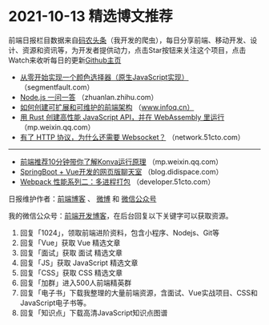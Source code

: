 # 2021-10-13 精选博文推荐

前端日报栏目数据来自[码农头条](https://toutiao.qdkfweb.cn/)（我开发的爬虫），每日分享前端、移动开发、设计、资源和资讯等，为开发者提供动力，点击Star按钮来关注这个项目，点击Watch来收听每日的更新[Github主页](https://github.com/kujian/frontendDaily)
* [从零开始实现一个颜色选择器（原生JavaScript实现）](https://segmentfault.com/a/1190000040789940) （segmentfault.com）
* [Node.js 一问一答](https://zhuanlan.zhihu.com/p/420786268) （zhuanlan.zhihu.com）
* [如何创建可扩展和可维护的前端架构](https://www.infoq.cn/article/BGOM28vTJxBEhy191K6r) （www.infoq.cn）
* [用 Rust 创建高性能 JavaScript API，并在 WebAssembly 里运行](https://mp.weixin.qq.com/s?__biz=MzI2MjkxNjA2Mg==&mid=2247484343&idx=1&sn=6cc78bf17b546b589af7fee543757252) （mp.weixin.qq.com）
* [有了 HTTP 协议，为什么还需要 Websocket？](https://network.51cto.com/art/202110/685419.htm) （network.51cto.com）

***
* [前端推荐10分钟带你了解Konva运行原理](https://mp.weixin.qq.com/s?__biz=MzI2NDU4OTExOQ==&mid=2247526711&idx=1&sn=a62ae19371fa809f6157af8047caf2e0) （mp.weixin.qq.com）
* [SpringBoot + Vue开发的网页版聊天室](https://blog.didispace.com/tj-opensource-subtlechat/) （blog.didispace.com）
* [Webpack 性能系列二：多进程打包](https://developer.51cto.com/art/202110/685332.htm) （developer.51cto.com）

日报维护作者：[前端博客](https://qdkfweb.cn/) 、 [微博](http://weibo.com/kujian) 和 [微信公众号](https://open.weixin.qq.com/qr/code?username=caibaojian_com)

我的微信公众号：[前端开发博客](https://open.weixin.qq.com/qr/code?username=caibaojian_com)，在后台回复以下关键字可以获取资源。

1. 回复「1024」，领取前端进阶资料，包含小程序、Nodejs、Git等
2. 回复「Vue」获取 Vue 精选文章
3. 回复「面试」获取 面试 精选文章
4. 回复「JS」获取 JavaScript 精选文章
5. 回复「CSS」获取 CSS 精选文章
6. 回复「加群」进入500人前端精英群
7. 回复「电子书」下载我整理的大量前端资源，含面试、Vue实战项目、CSS和JavaScript电子书等。
8. 回复「知识点」下载高清JavaScript知识点图谱